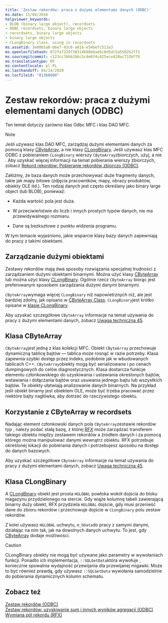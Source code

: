 ```yaml
---
title: 'Zestaw rekordów: praca z dużymi elementami danych (ODBC)'
ms.date: 11/04/2016
helpviewer_keywords:
- BLOB (binary large object), recordsets
- ODBC recordsets, binary large objects
- recordsets, binary large objects
- binary large objects
- CLongBinary class, using in recordsets
ms.assetid: 3e80b5a8-b6e7-43c6-a816-e54befc513a3
ms.openlocfilehash: 872fa7229738314b86b6ae6c0d5dc5a5562b27f1
ms.sourcegitcommit: c123cc76bb2b6c5cde6f4c425ece420ac733bf70
ms.translationtype: MT
ms.contentlocale: pl-PL
ms.lasthandoff: 04/14/2020
ms.locfileid: "81360600"
---
```

# <a name="recordset-working-with-large-data-items-odbc"></a>Zestaw rekordów: praca z dużymi elementami danych (ODBC)

Ten temat dotyczy zarówno klas Odbc MFC i klas DAO MFC.

> [!NOTE]
> Jeśli używasz klas DAO MFC, zarządzaj dużymi elementami danych za pomocą klasy [CByteArray,](../../mfc/reference/cbytearray-class.md) a nie klasy [CLongBinary](../../mfc/reference/clongbinary-class.md). Jeśli używasz klas MFC ODBC z pobieraniem `CLongBinary` wierszy `CByteArray`zbiorczych, użyj, a nie . Aby uzyskać więcej informacji na temat pobierania wierszy zbiorczych, zobacz [Rekord rekordów: Pobieranie rekordów zbiorczo (ODBC)](../../data/odbc/recordset-fetching-records-in-bulk-odbc.md).

Załóżmy, że baza danych może przechowywać duże fragmenty danych, takie jak mapy bitowe (zdjęcia pracowników, mapy, obrazy produktów, obiekty OLE itd.). Ten rodzaj danych jest często określany jako binary large object (lub BLOB), ponieważ:

- Każda wartość pola jest duża.

- W przeciwieństwie do liczb i innych prostych typów danych, nie ma przewidywalnego rozmiaru.

- Dane są bezksztowe z punktu widzenia programu.

W tym temacie wyjaśniono, jakie wsparcie klasy bazy danych zapewniają do pracy z takimi obiektami.

## <a name="managing-large-objects"></a><a name="_core_managing_large_objects"></a>Zarządzanie dużymi obiektami

Zestawy rekordów mają dwa sposoby rozwiązania specjalnej trudności z zarządzaniem dużymi obiektami binarnymi. Można użyć klasy [CByteArray](../../mfc/reference/cbytearray-class.md) lub można użyć klasy [CLongBinary](../../mfc/reference/clongbinary-class.md). Ogólnie rzecz `CByteArray` biorąc jest preferowanym sposobem zarządzania dużymi danymi binarnymi.

`CByteArray`wymaga więcej `CLongBinary` niż napowietrznych niż, ale jest bardziej zdolny, jak opisano w [CByteArray Class](#_core_the_cbytearray_class). `CLongBinary`jest krótko opisane w [klasie CLongBinary](#_core_the_clongbinary_class).

Aby uzyskać szczegółowe `CByteArray` informacje na temat używania do pracy z dużymi elementami danych, zobacz [Uwaga techniczna 45](../../mfc/tn045-mfc-database-support-for-long-varchar-varbinary.md).

## <a name="cbytearray-class"></a><a name="_core_the_cbytearray_class"></a>Klasa CByteArray

`CByteArray`jest jedną z klas kolekcji MFC. Obiekt `CByteArray` przechowuje dynamiczną tablicę bajtów — tablica może rosnąć w razie potrzeby. Klasa zapewnia szybki dostęp przez indeks, podobnie jak w wbudowanych tablicach C++. `CByteArray`obiekty mogą być serializowane i po cenach dumpingowych do celów diagnostycznych. Klasa dostarcza funkcje elementu członkowskiego do uzyskiwania i ustawiania określonych bajtów, wstawiania i dołączania bajtów oraz usuwania jednego bajtu lub wszystkich bajtów. Te obiekty ułatwiają analizowanie danych binarnych. Na przykład jeśli obiekt binarny jest obiektem OLE, może być trzeba pracować przez niektóre bajty nagłówka, aby dotrzeć do rzeczywistego obiektu.

## <a name="using-cbytearray-in-recordsets"></a><a name="_core_using_cbytearray_in_recordsets"></a>Korzystanie z CByteArray w recordsets

Nadając element członkowski danych pola `CByteArray`zestawie rekordów typ , należy podać stałą bazę, z której [RFX](../../data/odbc/record-field-exchange-rfx.md) może zarządzać transferem takiego obiektu między zestawem rekordów a źródłem danych i za pomocą którego można manipulować danymi wewnątrz obiektu. RFX potrzebuje określonej lokacji do pobierania danych i potrzebujesz sposobu na dostęp do danych bazowych.

Aby uzyskać szczegółowe `CByteArray` informacje na temat używania do pracy z dużymi elementami danych, zobacz [Uwaga techniczna 45](../../mfc/tn045-mfc-database-support-for-long-varchar-varbinary.md).

## <a name="clongbinary-class"></a><a name="_core_the_clongbinary_class"></a>Klasa CLongBinary

A [CLongBinary](../../mfc/reference/clongbinary-class.md) obiekt jest prosta `HGLOBAL` powłoka wokół dojścia do bloku magazynu przydzielonego na stercie. Gdy wiąże kolumnę tabeli zawierającą binarny duży obiekt, RFX przydziela `HGLOBAL` dojście, gdy musi przenieść dane do zbioru rekordów i przechowuje dojście w `CLongBinary` polu zestaw rekordów.

Z kolei używasz `HGLOBAL` uchwytu, `m_hData`do pracy z samymi danymi, działając na nim tak, jak na dowolnych danych uchwytu. To jest, gdy [CByteArray](../../mfc/reference/cbytearray-class.md) dodaje możliwości.

> [!CAUTION]
> CLongBinary obiekty nie mogą być używane jako parametry w wywołaniach funkcji. Ponadto ich implementacja, `::SQLGetData`która wywołuje , koniecznie spowalnia wydajność przewijania dla przewijanej migawki. Może to być również prawdą, gdy używasz `::SQLGetData` wywołania samodzielnie do pobierania dynamicznych kolumn schematu.

## <a name="see-also"></a>Zobacz też

[Zestaw rekordów (ODBC)](../../data/odbc/recordset-odbc.md)<br/>
[Zestaw rekordów: uzyskiwanie sum i innych wyników agregacji (ODBC)](../../data/odbc/recordset-obtaining-sums-and-other-aggregate-results-odbc.md)<br/>
[Wymiana pól rekordu (RFX)](../../data/odbc/record-field-exchange-rfx.md)
